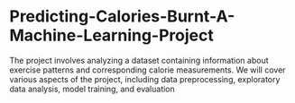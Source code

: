 # Predicting-Calories-Burnt-A-Machine-Learning-Project
The project involves analyzing a dataset containing information about exercise patterns and corresponding calorie measurements. We will cover various aspects of the project, including data preprocessing, exploratory data analysis, model training, and evaluation
